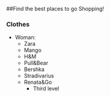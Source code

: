 ##Find the best places to go Shopping!

### Clothes

* Woman:
  * Zara
  * Mango
  * H&M
  * Pull&Bear
  * Bershka
  * Stradivarius
  * Renata&Go
    * Third level 
